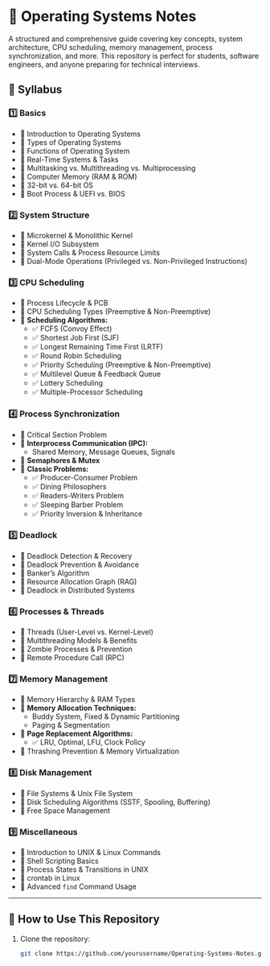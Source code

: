 # 🚀 Operating Systems Notes  

A structured and comprehensive guide covering key concepts, system architecture, CPU scheduling, memory management, process synchronization, and more. This repository is perfect for students, software engineers, and anyone preparing for technical interviews.

## 📌 Syllabus  

### **1️⃣ Basics**  
- 🔹 Introduction to Operating Systems  
- 🔹 Types of Operating Systems  
- 🔹 Functions of Operating System  
- 🔹 Real-Time Systems & Tasks  
- 🔹 Multitasking vs. Multithreading vs. Multiprocessing  
- 🔹 Computer Memory (RAM & ROM)  
- 🔹 32-bit vs. 64-bit OS  
- 🔹 Boot Process & UEFI vs. BIOS  

### **2️⃣ System Structure**  
- 🔹 Microkernel & Monolithic Kernel  
- 🔹 Kernel I/O Subsystem  
- 🔹 System Calls & Process Resource Limits  
- 🔹 Dual-Mode Operations (Privileged vs. Non-Privileged Instructions)  

### **3️⃣ CPU Scheduling**  
- 🔹 Process Lifecycle & PCB  
- 🔹 CPU Scheduling Types (Preemptive & Non-Preemptive)  
- 🔹 **Scheduling Algorithms:**  
  - ✅ FCFS (Convoy Effect)  
  - ✅ Shortest Job First (SJF)  
  - ✅ Longest Remaining Time First (LRTF)  
  - ✅ Round Robin Scheduling  
  - ✅ Priority Scheduling (Preemptive & Non-Preemptive)  
  - ✅ Multilevel Queue & Feedback Queue  
  - ✅ Lottery Scheduling  
  - ✅ Multiple-Processor Scheduling  

### **4️⃣ Process Synchronization**  
- 🔹 Critical Section Problem  
- 🔹 **Interprocess Communication (IPC):**  
  - Shared Memory, Message Queues, Signals  
- 🔹 **Semaphores & Mutex**  
- 🔹 **Classic Problems:**  
  - ✅ Producer-Consumer Problem  
  - ✅ Dining Philosophers  
  - ✅ Readers-Writers Problem  
  - ✅ Sleeping Barber Problem  
  - ✅ Priority Inversion & Inheritance  

### **5️⃣ Deadlock**  
- 🔹 Deadlock Detection & Recovery  
- 🔹 Deadlock Prevention & Avoidance  
- 🔹 Banker’s Algorithm  
- 🔹 Resource Allocation Graph (RAG)  
- 🔹 Deadlock in Distributed Systems  

### **6️⃣ Processes & Threads**  
- 🔹 Threads (User-Level vs. Kernel-Level)  
- 🔹 Multithreading Models & Benefits  
- 🔹 Zombie Processes & Prevention  
- 🔹 Remote Procedure Call (RPC)  

### **7️⃣ Memory Management**  
- 🔹 Memory Hierarchy & RAM Types  
- 🔹 **Memory Allocation Techniques:**  
  - Buddy System, Fixed & Dynamic Partitioning  
  - Paging & Segmentation  
- 🔹 **Page Replacement Algorithms:**  
  - ✅ LRU, Optimal, LFU, Clock Policy  
- 🔹 Thrashing Prevention & Memory Virtualization  

### **8️⃣ Disk Management**  
- 🔹 File Systems & Unix File System  
- 🔹 Disk Scheduling Algorithms (SSTF, Spooling, Buffering)  
- 🔹 Free Space Management  

### **9️⃣ Miscellaneous**  
- 🔹 Introduction to UNIX & Linux Commands  
- 🔹 Shell Scripting Basics  
- 🔹 Process States & Transitions in UNIX  
- 🔹 crontab in Linux  
- 🔹 Advanced `find` Command Usage  

---

## 📖 How to Use This Repository  
1. Clone the repository:  
   ```bash
   git clone https://github.com/yourusername/Operating-Systems-Notes.git
